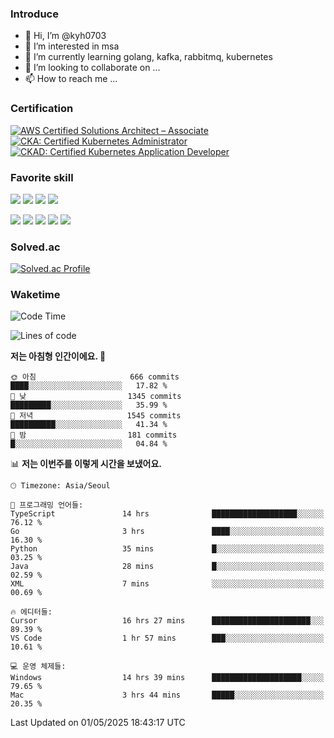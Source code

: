 ### Introduce

<!---
kyh0703/kyh0703 is a ✨ special ✨ repository because its `README.md` (this file) appears on your GitHub profile.
You can click the Preview link to take a look at your changes.
--->

- 👋 Hi, I’m @kyh0703
- 👀 I’m interested in msa
- 🌱 I’m currently learning golang, kafka, rabbitmq, kubernetes
- 💞️ I’m looking to collaborate on ...
- 📫 How to reach me ...

### Certification

<!--START_SECTION:badges-->
[![AWS Certified Solutions Architect – Associate](https://images.credly.com/size/110x110/images/0e284c3f-5164-4b21-8660-0d84737941bc/image.png)](http://www.credly.com/badges/09892086-1381-46b2-bf2d-b67c96fef65f "AWS Certified Solutions Architect – Associate")
[![CKA: Certified Kubernetes Administrator](https://images.credly.com/size/110x110/images/8b8ed108-e77d-4396-ac59-2504583b9d54/cka_from_cncfsite__281_29.png)](http://www.credly.com/badges/fdcd089e-c598-4c77-8383-73de53513b4b "CKA: Certified Kubernetes Administrator")
[![CKAD: Certified Kubernetes Application Developer](https://images.credly.com/size/110x110/images/cc8adc83-1dc6-4d57-8e20-22171247e052/blob)](http://www.credly.com/badges/d01db81e-fc4f-489b-bd4f-3439d9fe33aa "CKAD: Certified Kubernetes Application Developer")
<!--END_SECTION:badges-->

### Favorite skill

<img src="https://img.shields.io/badge/C-000000?style=flat&logo=c&logoColor=A8B9CC" /> <img src="https://img.shields.io/badge/C++-000000?style=flat&logo=c%2B%2B&logoColor=00599C" /> <img src="https://img.shields.io/badge/Go-000000?style=flat&logo=go&logoColor=00ADD8" /> <img src="https://img.shields.io/badge/nodejs-000000?style=flat&logo=node.js&logoColor=A8B9CC" />

<img src="https://img.shields.io/badge/Docker-000000?style=flat&logo=docker&logoColor=2496ED"/> <img src="https://img.shields.io/badge/Kubernetes-000000?style=flat&logo=kubernetes&logoColor=326CE5"/> <img src="https://img.shields.io/badge/rancher-000000?style=flat&logo=rancher&logoColor=0075A8"/> <img src="https://img.shields.io/badge/harbor-000000?style=flat&logo=harbor&logoColor=60B932"/> <img src="https://img.shields.io/badge/ceph-000000?style=flat&logo=ceph&logoColor=EF5C55"/>

### Solved.ac

[![Solved.ac Profile](http://mazassumnida.wtf/api/generate_badge?boj=kyh0703)](https://solved.ac/kyh0703)

### Waketime

<!--START_SECTION:waka-->
![Code Time](http://img.shields.io/badge/Code%20Time-4%2C185%20hrs%201%20min-blue)

![Lines of code](https://img.shields.io/badge/%EC%A0%80%EB%8A%94%20%EC%97%AC%ED%83%9C%EA%B9%8C%EC%A7%80%20-7.2%20million%20%EC%A4%84%EC%9D%98%20%EC%BD%94%EB%93%9C%EB%A5%BC%20%EC%9E%91%EC%84%B1%ED%96%88%EC%96%B4%EC%9A%94.-blue)

**저는 아침형 인간이에요. 🐤** 

```text
🌞 아침                     666 commits         ████░░░░░░░░░░░░░░░░░░░░░   17.82 % 
🌆 낮　                     1345 commits        █████████░░░░░░░░░░░░░░░░   35.99 % 
🌃 저녁                     1545 commits        ██████████░░░░░░░░░░░░░░░   41.34 % 
🌙 밤　                     181 commits         █░░░░░░░░░░░░░░░░░░░░░░░░   04.84 % 
```


📊 **저는 이번주를 이렇게 시간을 보냈어요.** 

```text
🕑︎ Timezone: Asia/Seoul

💬 프로그래밍 언어들: 
TypeScript               14 hrs              ███████████████████░░░░░░   76.12 % 
Go                       3 hrs               ████░░░░░░░░░░░░░░░░░░░░░   16.30 % 
Python                   35 mins             █░░░░░░░░░░░░░░░░░░░░░░░░   03.25 % 
Java                     28 mins             █░░░░░░░░░░░░░░░░░░░░░░░░   02.59 % 
XML                      7 mins              ░░░░░░░░░░░░░░░░░░░░░░░░░   00.69 % 

🔥 에디터들: 
Cursor                   16 hrs 27 mins      ██████████████████████░░░   89.39 % 
VS Code                  1 hr 57 mins        ███░░░░░░░░░░░░░░░░░░░░░░   10.61 % 

💻 운영 체제들: 
Windows                  14 hrs 39 mins      ████████████████████░░░░░   79.65 % 
Mac                      3 hrs 44 mins       █████░░░░░░░░░░░░░░░░░░░░   20.35 % 
```


 Last Updated on 01/05/2025 18:43:17 UTC
<!--END_SECTION:waka-->
